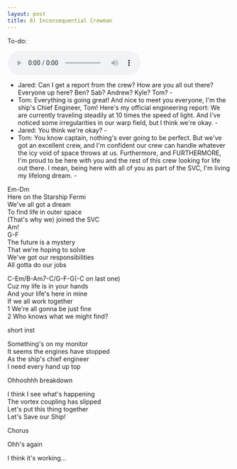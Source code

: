 ```yaml
---
layout: post
title: 8) Inconsequential Crewman
---
```

To-do: 

<audio controls>
<source src="{{ site.baseurl }}/audio/inconsequential-crewmen.mp3" type="audio/mpeg">
</audio>

- Jared: Can I get a report from the crew? How are you all out there? Everyone up here? Ben? Sab? Andrew? Kyle? Tom? -  
- Tom: Everything is going great! And nice to meet you everyone, I'm the ship's Chief Engineer, Tom! Here's my official engineering report: We are currently traveling steadily at 10 times the speed of light. And I've noticed some irregularities in our warp field, but I think we're okay. -  
- Jared: You think we're okay? -  
- Tom: You know captain, nothing's ever going to be perfect. But we've got an excellent crew, and I'm confident our crew can handle whatever the icy void of space throws at us. Furthermore, and FURTHERMORE, I'm proud to be here with you and the rest of this crew looking for life out there. I mean, being here with all of you as part of the SVC, I'm living my lifelong dream. -  

Em-Dm  
Here on the Starship Fermi  
We've all got a dream  
To find life in outer space  
(That's why we) joined the SVC  
Am!  
G-F  
The future is a mystery  
That we're hoping to solve  
We've got our responsibilities  
All gotta do our jobs  

C-Em/B-Am7-C/G-F-G(-C on last one)  
Cuz my life is in your hands  
And your life's here in mine  
If we all work together  
1 We're all gonna be just fine  
2 Who knows what we might find?  

short inst

Something's on my monitor  
It seems the engines have stopped  
As the ship's chief engineer  
I need every hand up top  

Ohhoohhh breakdown  

I think I see what's happening  
The vortex coupling has slipped  
Let's put this thing together  
Let's Save our Ship!  

Chorus  

Ohh's again  

I think it's working...  